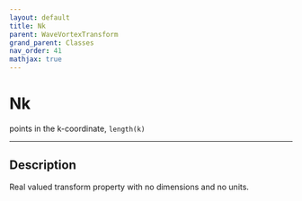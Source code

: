 ```yaml
---
layout: default
title: Nk
parent: WaveVortexTransform
grand_parent: Classes
nav_order: 41
mathjax: true
---
```


#  Nk

points in the k-coordinate, `length(k)`


---

## Description
Real valued transform property with no dimensions and no units.

